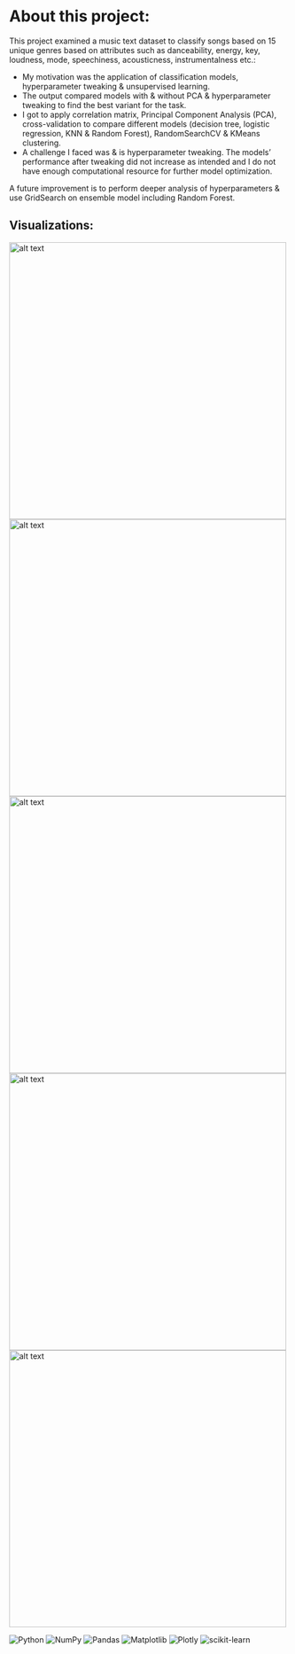 # About this project:

This project examined a music text dataset to classify songs based on 15 unique genres based on attributes such as danceability, energy,
key, loudness, mode, speechiness, acousticness, instrumentalness etc.: 

- My motivation was the application of classification models, hyperparameter tweaking & unsupervised learning.
- The output compared models with & without PCA & hyperparameter tweaking to find the best variant for the task. 
- I got to apply correlation matrix, Principal Component Analysis (PCA), cross-validation to compare different models (decision tree, logistic
regression, KNN & Random Forest), RandomSearchCV & KMeans clustering.
- A challenge I faced was & is hyperparameter tweaking. The models’ performance after tweaking did not increase as intended and I do not have
enough computational resource for further model optimization. 

A future improvement is to perform deeper analysis of hyperparameters & use GridSearch on ensemble model including Random Forest. 



## Visualizations:
<img src="https://github.com/nouzen-dev/ML_NLP/blob/main/2_Classify Song Genres from Audio Data/images/pie.JPG" alt="alt text" width="500"/> 
<img src="https://github.com/nouzen-dev/ML_NLP/blob/main/2_Classify Song Genres from Audio Data/images/correlation.JPG" alt="alt text" width="500"/>
<img src="https://github.com/nouzen-dev/ML_NLP/blob/main/2_Classify Song Genres from Audio Data/images/box.JPG" alt="alt text" width="500"/>
<img src="https://github.com/nouzen-dev/ML_NLP/blob/main/2_Classify Song Genres from Audio Data/images/tweaking.JPG" alt="alt text" width="500"/>
<img src="https://github.com/nouzen-dev/ML_NLP/blob/main/2_Classify Song Genres from Audio Data/images/kmeans.JPG" alt="alt text" width="500"/>

![Python](https://img.shields.io/badge/python-3670A0?style=for-the-badge&logo=python&logoColor=ffdd54)
![NumPy](https://img.shields.io/badge/numpy-%23013243.svg?style=for-the-badge&logo=numpy&logoColor=white)
![Pandas](https://img.shields.io/badge/pandas-%23150458.svg?style=for-the-badge&logo=pandas&logoColor=white)
![Matplotlib](https://img.shields.io/badge/Matplotlib-%23ffffff.svg?style=for-the-badge&logo=Matplotlib&logoColor=black)
![Plotly](https://img.shields.io/badge/Plotly-%233F4F75.svg?style=for-the-badge&logo=plotly&logoColor=white)
![scikit-learn](https://img.shields.io/badge/scikit--learn-%23F7931E.svg?style=for-the-badge&logo=scikit-learn&logoColor=white)
